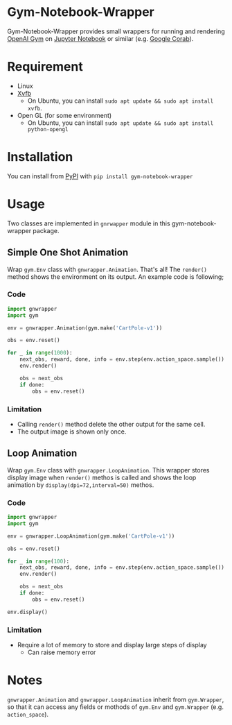 # Gym-Notebook-Wrapper

Gym-Notebook-Wrapper provides small wrappers for running and rendering
[OpenAI Gym](https://github.com/openai/gym) on [Jupyter
Notebook](https://jupyter.org/) or similar (e.g. [Google
Corab](https://colab.research.google.com/)).

# Requirement

- Linux
- [Xvfb](https://www.x.org/releases/X11R7.7/doc/man/man1/Xvfb.1.xhtml)
  - On Ubuntu, you can install `sudo apt update && sudo apt install xvfb`.
- Open GL (for some environment)
  - On Ubuntu, you can install `sudo apt update && sudo apt install python-opengl`

# Installation

You can install from
[PyPI](https://pypi.org/project/gym-notebook-wrapper/) with `pip install gym-notebook-wrapper`


# Usage

Two classes are implemented in `gnrwapper` module in this
gym-notebook-wrapper package.

## Simple One Shot Animation

Wrap `gym.Env` class with `gnwrapper.Animation`. That's all! The
`render()` method shows the environment on its output. An example code
is following;

### Code

``` python
import gnwrapper
import gym

env = gnwrapper.Animation(gym.make('CartPole-v1'))

obs = env.reset()

for _ in range(1000):
    next_obs, reward, done, info = env.step(env.action_space.sample())
    env.render()

    obs = next_obs
    if done:
        obs = env.reset()
```

### Limitation

- Calling `render()` method delete the other output for the same cell.
- The output image is shown only once.


## Loop Animation

Wrap `gym.Env` class with `gnwrapper.LoopAnimation`. This wrapper
stores display image when `render()` methos is called and shows the
loop animation by `display(dpi=72,interval=50)` methos.

### Code

``` python
import gnwrapper
import gym

env = gnwrapper.LoopAnimation(gym.make('CartPole-v1'))

obs = env.reset()

for _ in range(100):
    next_obs, reward, done, info = env.step(env.action_space.sample())
    env.render()

    obs = next_obs
    if done:
        obs = env.reset()

env.display()
```


### Limitation

- Require a lot of memory to store and display large steps of display
  - Can raise memory error


# Notes

`gnwrapper.Animation` and `gnwrapper.LoopAnimation` inherit from
`gym.Wrapper`, so that it can access any fields or mothods of
`gym.Env` and `gym.Wrapper` (e.g. `action_space`).
